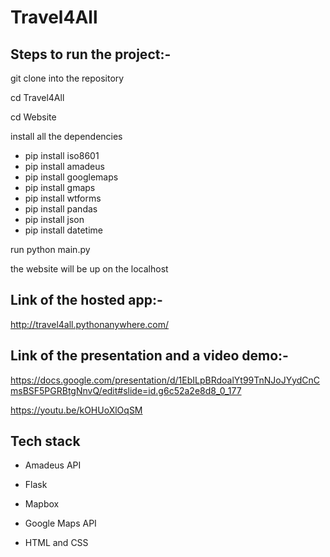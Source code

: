 # Travel4All
## Steps to run the project:-
git clone into the repository 

cd Travel4All

cd Website

install all the dependencies

  * pip install iso8601
  * pip install amadeus
  * pip install googlemaps
  * pip install gmaps
  * pip install wtforms
  * pip install pandas
  * pip install json
  * pip install datetime
  
run python main.py

the website will be up on the localhost

## Link of the hosted app:-

http://travel4all.pythonanywhere.com/

## Link of the presentation and a video demo:-

https://docs.google.com/presentation/d/1EbILpBRdoalYt99TnNJoJYydCnCmsBSF5PGRBtgNnvQ/edit#slide=id.g6c52a2e8d8_0_177

https://youtu.be/kOHUoXlOqSM

## Tech stack

* Amadeus API

* Flask

* Mapbox

* Google Maps API

* HTML and CSS
